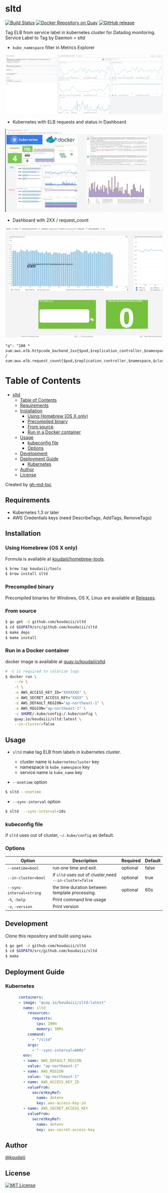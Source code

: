 # sltd

[![Build Status](https://travis-ci.org/koudaiii/sltd.svg?branch=master)](https://travis-ci.org/koudaiii/sltd)
[![Docker Repository on Quay](https://quay.io/repository/koudaiii/sltd/status "Docker Repository on Quay")](https://quay.io/repository/koudaiii/sltd)
[![GitHub release](https://img.shields.io/github/release/koudaiii/sltd.svg)](https://github.com/koudaiii/sltd/releases)

Tag ELB from service label in kubernetes cluster for Datadog monitoring.
Service Label to Tag by Daemon = sltd

- `kube_namespace` filter in Metrics Explorer

![example](_images/example.png)

- Kubernetes with ELB requests and status in Dashboard

![example](_images/dashboard.png)

- Dashboard with 2XX / request_count

![example](_images/sla.png)

```
"q": "100 * sum:aws.elb.httpcode_backend_2xx{$pod,$replication_controller,$namespace,$cluster,$scope,$kube_name,$kube_deployment}.as_count() / sum:aws.elb.request_count{$pod,$replication_controller,$namespace,$cluster,$scope,$kube_name,$kube_deployment}.as_count()"
```

Table of Contents
=================

   * [sltd](#sltd)
      * [Table of Contents](#table-of-contents)
      * [Requirements](#requirements)
      * [Installation](#installation)
         * [Using Homebrew (OS X only)](#using-homebrew-os-x-only)
         * [Precompiled binary](#precompiled-binary)
         * [From source](#from-source)
         * [Run in a Docker container](#run-in-a-docker-container)
      * [Usage](#usage)
         * [kubeconfig file](#kubeconfig-file)
         * [Options](#options)
      * [Development](#development)
      * [Deployment Guide](#deployment-guide)
         * [Kubernetes](#kubernetes)
      * [Author](#author)
      * [License](#license)

Created by [gh-md-toc](https://github.com/ekalinin/github-markdown-toc)

## Requirements

* Kubernetes 1.3 or later
* AWS Credentials keys (need DescribeTags, AddTags, RemoveTags)

## Installation

### Using Homebrew (OS X only)

Formula is available at [koudaiii/homebrew-tools](https://github.com/koudaiii/homebrew-tools).

```bash
$ brew tap koudaiii/tools
$ brew install sltd
```

### Precompiled binary

Precompiled binaries for Windows, OS X, Linux are available at [Releases](https://github.com/koudaiii/sltd/releases).

### From source

```bash
$ go get -d github.com/koudaiii/sltd
$ cd $GOPATH/src/github.com/koudaiii/sltd
$ make deps
$ make install
```

### Run in a Docker container

docker image is available at [quay.io/koudaiii/sltd](https://quay.io/repository/koudaiii/sltd).

```bash
# -t is required to colorize logs
$ docker run \
    --rm \
    -t \
    -e AWS_ACCESS_KEY_ID="XXXXXXX" \
    -e AWS_SECRET_ACCESS_KEY="XXXX" \
    -e AWS_DEFAULT_REGION="ap-northeast-1" \
    -e AWS_REGION="ap-northeast-1" \
    -v $HOME/.kube/config:/.kube/config \
    quay.io/koudaiii/sltd:latest \
    --in-cluster=false
```

## Usage

* `sltd` make tag ELB from labels in kubernetes cluster.
  * cluster name is `kubernetescluster` key
  * namespace is `kube_namespace` key
  * service name is `kube_name` key

* `--onetime` option

```bash
$ sltd --onetime
```

* `--sync-interval` option
```bash
$ sltd  --sync-interval=10s
```

### kubeconfig file

if `sltd` uses out of cluster, `~/.kube/config` as default.

### Options

|Option|Description|Required|Default|
|---------|-----------|-------|-------|
|`--onetime=bool` | run one time and exit.|optional|false|
|`--in-cluster=bool`| if `sltd` uses out of cluster,need `--in-cluster=false`|optional|true|
|`--sync-interval=string`|the time duration between template processing.|optional|60s|
|`-h`, `-help`|Print command line usage|||
|`-v`, `-version`|Print version|||

## Development

Clone this repository and build using `make`.

```bash
$ go get -d github.com/koudaiii/sltd
$ cd $GOPATH/src/github.com/koudaiii/sltd
$ make
```

## Deployment Guide

### Kubernetes

```yaml
      containers:
      - image: "quay.io/koudaiii/sltd:latest"
        name: sltd
          resources:
            requests:
              cpu: 100m
              memory: 30Mi
          command:
            - "/sltd"
          args:
            - "--sync-interval=600s"
        env:
        - name: AWS_DEFAULT_REGION
          value: "ap-northeast-1"
        - name: AWS_REGION
          value: "ap-northeast-1"
        - name: AWS_ACCESS_KEY_ID
          valueFrom:
            secretKeyRef:
              name: dotenv
              key: aws-access-key-id
        - name: AWS_SECRET_ACCESS_KEY
          valueFrom:
            secretKeyRef:
              name: dotenv
              key: aws-secret-access-key
```

## Author

[@koudaiii](https://github.com/koudaiii)

## License

[![MIT License](http://img.shields.io/badge/license-MIT-blue.svg?style=flat)](LICENSE)
